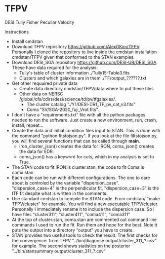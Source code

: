 # TFPV
DESI Tully Fisher Peculiar Velocity

Instructions

- Install cmdstan
- Download TFPV repository https://github.com/AlexGKim/TFPV.  Personally I cloned the repository to live inside the cmdstan installation cmdstan/TFPV given that conformed to the STAN examples.
- Download DESI_SGA repository https://github.com/DESI-UR/DESI_SGA.  These have data required for the analysis:
  - Tully's table of cluster information ./Tully15-Table3.fits
  - Clusters and which galaxies are in them ./TF/output_??????.txt
- Get other requuired private data
  - Create data directory cmdstan/TFPV/data where to put these files
  - Other data on NERSC /global/cfs/cdirs/desi/science/td/pv/tfgalaxies/.
    - The cluster catalog "./Y1/DESI-DR1_TF_pv_cat_v3.fits"
    - Coma  "SV/SGA-2020_fuji_Vrot.fits".
- I don't have a "requirements.txt" file with all the python packages needed to run the software.  Just create a new environment, run, crash, install, repeat...
- Create the data and initial condition files input to STAN.  This is done with the command "python fitstojson.py".  If you look at the file filtstojson.py, you will find several functions that can be called through __main__.
  - iron_cluster_json() creates the data for IRON, coma_json() creates the data for EDR.
  - coma_json() has a keyword for cuts, which in my analysis is set to True.
- The STAN code to fit IRON is cluster.stan, the code to fit Coma is coma.stan.
- Each code can be run with different configurations.  The one to care about is controled by the variable "dispersion_case".  "dispersion_case=4" is the perpendicular fit, "dispersion_case=3" is the ITF fit despite what is written in the comments.
- Use standard cmdstan to compile the STAN code.  From cmdstan/ "make TFPV/cluster" for example.  You will find a new executable TFPV/cluster. Personally I immediately rename it to include the dispersion case.  So I have files "cluster311", "cluster411", "coma411", "coma311"
- At the top of cluster.stan, coma.stan are commented out command line commands I used to run the fit.  Run them and hope for the best.  Note it puts the output into a directory "output" you have to create.
- STAN provides two useful tools to check the result.  The first checks for the convergence. from TFPV  "../bin/diagnose output/cluster_311_?.csv" for example.  The second shows statistics on the posterior "../bin/stansummary output/cluster_311_?.csv"

